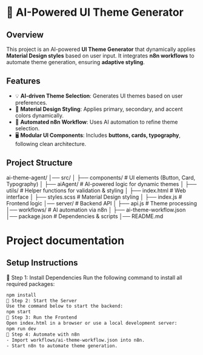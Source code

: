 # 🚀 AI-Powered UI Theme Generator

## **Overview**
This project is an AI-powered **UI Theme Generator** that dynamically applies **Material Design styles** based on user input. It integrates **n8n workflows** to automate theme generation, ensuring **adaptive styling**.

## **Features**
- 💡 **AI-driven Theme Selection**: Generates UI themes based on user preferences.
- 🎨 **Material Design Styling**: Applies primary, secondary, and accent colors dynamically.
- 🤖 **Automated n8n Workflow**: Uses AI automation to refine theme selection.
- 🖥️ **Modular UI Components**: Includes **buttons, cards, typography**, following clean architecture.

## **Project Structure**
ai-theme-agent/ │── src/ │   ├── components/        # UI elements (Button, Card, Typography) │   ├── aiAgent/           # AI-powered logic for dynamic themes │   ├── utils/             # Helper functions for validation & styling │   ├── index.html         # Web interface │   ├── styles.scss        # Material Design styling │   ├── index.js           # Frontend logic │── server/                # Backend API │   ├── api.js             # Theme processing │── workflows/             # AI automation via n8n │   ├── ai-theme-workflow.json │── package.json           # Dependencies & scripts │── README.md             

 # Project documentation

## **Setup Instructions**
📌 Step 1: Install Dependencies
Run the following command to install all required packages:
```sh
npm install
📌 Step 2: Start the Server
Use the command below to start the backend:
npm start
📌 Step 3: Run the Frontend
Open index.html in a browser or use a local development server:
npm run dev
📌 Step 4: Automate with n8n
- Import workflows/ai-theme-workflow.json into n8n.
- Start n8n to automate theme generation.



